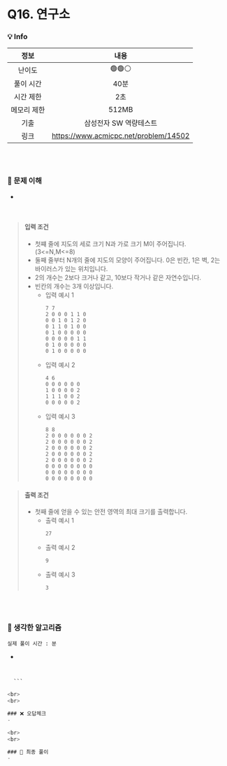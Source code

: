 # Q16. 연구소

### 💡 Info

|   정보    |                  내용               |
|:-------:|:---------------------------------:|
|   난이도   |                 🟢🟢⚪             |
|  풀이 시간  |                  40분              | 
|  시간 제한  |                  2초               |
| 메모리 제한  |                 512MB             |
|   기출    |             삼성전자 SW 역량테스트         |
|    링크   | https://www.acmicpc.net/problem/14502 |

<br>
<br>

### 💭 문제 이해
- 
<br>

> #### 입력 조건
>  - 첫쨰 줄에 지도의 세로 크기 N과 가로 크기 M이 주어집니다. (3<=N,M<=8)
>  - 둘째 줄부터 N개의 줄에 지도의 모양이 주어집니다. 0은 빈칸, 1은 벽, 2는 바이러스가 있는 위치입니다.
>  - 2의 개수는 2보다 크거나 같고, 10보다 작거나 같은 자연수입니다.
>  - 빈칸의 개수는 3개 이상입니다.
>    - 입력 예시 1
>        ```
>        7 7
>        2 0 0 0 1 1 0
>        0 0 1 0 1 2 0
>        0 1 1 0 1 0 0
>        0 1 0 0 0 0 0
>        0 0 0 0 0 1 1
>        0 1 0 0 0 0 0
>        0 1 0 0 0 0 0
>        ```
>    - 입력 예시 2
>        ```
>        4 6
>        0 0 0 0 0 0
>        1 0 0 0 0 2
>        1 1 1 0 0 2
>        0 0 0 0 0 2
>        ```
>    - 입력 예시 3
>       ```
>       8 8
>       2 0 0 0 0 0 0 2
>       2 0 0 0 0 0 0 2
>       2 0 0 0 0 0 0 2
>       2 0 0 0 0 0 0 2
>       2 0 0 0 0 0 0 2
>       0 0 0 0 0 0 0 0
>       0 0 0 0 0 0 0 0
>       0 0 0 0 0 0 0 0
>       ```

> #### 출력 조건
>  - 첫째 줄에 얻을 수 있는 안전 영역의 최대 크기를 출력합니다.
>    - 출력 예시 1
>        ```
>        27
>        ```
>    - 출력 예시 2
>        ```
>        9
>        ```
>    - 출력 예시 3
>       ```
>       3
>       ```
<br>
<br>

### 💭 생각한 알고리즘
```실제 풀이 시간 : 분```

- 

  ```java
  

    ```

<br>
<br>

### ❌ 오답체크
-

<br>
<br>

### 💭 최종 풀이
- 